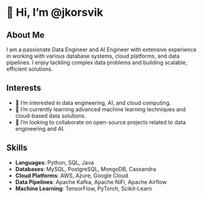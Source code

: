 # 👋 Hi, I’m @jkorsvik

## About Me
I am a passionate Data Engineer and AI Engineer with extensive experience in working with various database systems, cloud platforms, and data pipelines. I enjoy tackling complex data problems and building scalable, efficient solutions.

## Interests
- 👀 I’m interested in data engineering, AI, and cloud computing.
- 🌱 I’m currently learning advanced machine learning techniques and cloud-based data solutions.
- 💞️ I’m looking to collaborate on open-source projects related to data engineering and AI.

## Skills
- **Languages**: Python, SQL, Java
- **Databases**: MySQL, PostgreSQL, MongoDB, Cassandra
- **Cloud Platforms**: AWS, Azure, Google Cloud
- **Data Pipelines**: Apache Kafka, Apache NiFi, Apache Airflow
- **Machine Learning**: TensorFlow, PyTorch, Scikit-Learn
